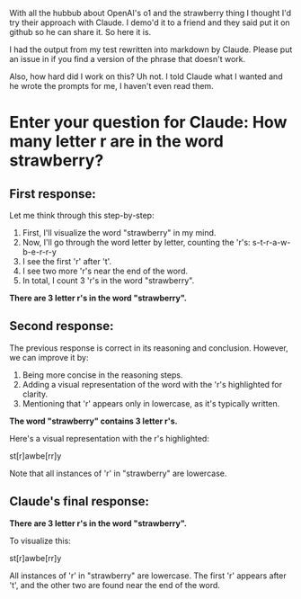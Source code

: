 With all the hubbub about OpenAI's o1 and the strawberry thing I thought I'd try their approach with Claude.  I demo'd it to a friend and they said put it on github so he can share it. So here it is.

I had the output from my test rewritten into markdown by Claude.  Please put an issue in if you find a version of the phrase that doesn't work.

Also, how hard did I work on this? Uh not. I told Claude what I wanted and he wrote the prompts for me, I haven't even read them.

# Enter your question for Claude: How many letter r are in the word strawberry?

## First response:

Let me think through this step-by-step:

1. First, I'll visualize the word "strawberry" in my mind.
2. Now, I'll go through the word letter by letter, counting the 'r's:
   s-t-r-a-w-b-e-r-r-y
3. I see the first 'r' after 't'.
4. I see two more 'r's near the end of the word.
5. In total, I count 3 'r's in the word "strawberry".

**There are 3 letter r's in the word "strawberry".**

## Second response:

The previous response is correct in its reasoning and conclusion. However, we can improve it by:
1. Being more concise in the reasoning steps.
2. Adding a visual representation of the word with the 'r's highlighted for clarity.
3. Mentioning that 'r' appears only in lowercase, as it's typically written.

**The word "strawberry" contains 3 letter r's.**

Here's a visual representation with the r's highlighted:

st[r]awbe[rr]y

Note that all instances of 'r' in "strawberry" are lowercase.

## Claude's final response:

**There are 3 letter r's in the word "strawberry".**

To visualize this:

st[r]awbe[rr]y

All instances of 'r' in "strawberry" are lowercase. The first 'r' appears after 't', and the other two are found near the end of the word.
